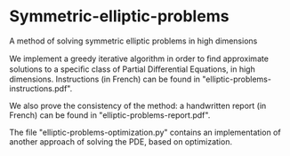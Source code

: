 # Symmetric-elliptic-problems
A method of solving symmetric elliptic problems in high dimensions

We implement a greedy iterative algorithm in order to ﬁnd approximate solutions to a speciﬁc class of Partial Diﬀerential Equations, in high dimensions. Instructions (in French) can be found in "elliptic-problems-instructions.pdf".

We also prove the consistency of the method: a handwritten report (in French) can be found in "elliptic-problems-report.pdf".

The file "elliptic-problems-optimization.py" contains an implementation of another approach of solving the PDE, based on optimization.
